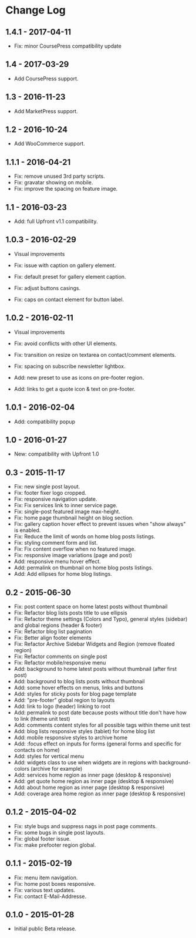 Change Log
============


1.4.1 - 2017-04-11
-------------------------------------------------------------------------------
- Fix: minor CoursePress compatibility update

1.4 - 2017-03-29
-------------------------------------------------------------------------------
- Add CoursePress support.

1.3 - 2016-11-23
-------------------------------------------------------------------------------
- Add MarketPress support.

1.2 - 2016-10-24
-------------------------------------------------------------------------------
- Add WooCommerce support.

1.1.1 - 2016-04-21
-------------------------------------------------------------------------------
- Fix: remove unused 3rd party scripts.
- Fix: gravatar showing on mobile.
- Fix: improve the spacing on feature image.

1.1 - 2016-03-23
-------------------------------------------------------------------------------
- Add: full Upfront v1.1 compatibility.

1.0.3 - 2016-02-29
-------------------------------------------------------------------------------
- Visual improvements

- Fix: issue with caption on gallery element.
- Fix: default preset for gallery element caption.
- Fix: adjust buttons casings.
- Fix: caps on contact element for button label.

1.0.2 - 2016-02-11
-------------------------------------------------------------------------------
- Visual improvements

- Fix: avoid conflicts with other UI elements.
- Fix: transition on resize on textarea on contact/comment elements.
- Fix: spacing on subscribe newsletter lightbox.
- Add: new preset to use as icons on pre-footer region.
- Add: links to get a quote icon & text on pre-footer.

1.0.1 - 2016-02-04
-------------------------------------------------------------------------------
- Add: compatibility popup

1.0 - 2016-01-27
-------------------------------------------------------------------------------
- New: compatibility with Upfront 1.0

0.3 - 2015-11-17
-------------------------------------------------------------------------------
- Fix: new single post layout.
- Fix: footer fixer logo cropped.
- Fix: responsive navigation update.
- Fix: Fix services link to inner service page.
- Fix: single-post featured image max-height.
- Fix: home page thumbnail height on blog section.
- Fix: gallery caption hover effect to prevent issues when "show always" is enabled.
- Fix: Reduce the limit of words on home blog posts listings.
- Fix: styling comment form and list.
- Fix: Fix content overflow when no featured image.
- Fix: responsive image variations (page and post)
- Add: responsive menu hover effect.
- Add: permalink on thumbnail on home blog posts listings.
- Add: Add ellipses for home blog listings.

0.2 - 2015-06-30
-------------------------------------------------------------------------------
- Fix: post content space on home latest posts without thumbnail
- Fix: Refactor blog lists posts title to use ellipsis
- Fix: Refactor theme settings (Colors and Typo), general styles (sidebar) and global regions (header & footer)
- Fix: Refactor blog list pagination
- Fix: Better align footer elements
- Fix: Refactor Archive Sidebar Widgets and Region (remove floated region)
- Fix: Refactor comments on single post
- Fix: Refactor mobile/responsive menu
- Add: background to home latest posts without thumbnail (after first post)
- Add: background to blog lists posts without thumbnail
- Add: some hover effects on menus, links and buttons
- Add: styles for sticky posts for blog page template
- Add: "pre-footer" global region to layouts
- Add: link to logo (header) linking to root
- Add: permalink to post date because posts without title don't have how to link (theme unit test)
- Add: comments content styles for all possible tags within theme unit test
- Add: blog lists responsive styles (tablet) for home blog list
- Add: mobile responsive styles to archive home
- Add: :focus effect on inputs for forms (general forms and specific for contacts on home)
- Add: styles for vertical menu
- Add: widgets class to use when widgets are in regions with background-colors (archive for example)
- Add: services home region as inner page (desktop & responsive)
- Add: get quote home region as inner page (desktop & responsive)
- Add: about home region as inner page (desktop & responsive)
- Add: coverage area home region as inner page (desktop & responsive)

0.1.2 - 2015-04-02
-------------------------------------------------------------------------------
- Fix: style bugs and suppress nags in post page comments.
- Fix: some bugs in single post layouts.
- Fix: global footer issue.
- Fix: make prefooter region global.

0.1.1 - 2015-02-19
-------------------------------------------------------------------------------
- Fix: menu item navigation.
- Fix: home post boxes responsive.
- Fix: various text updates.
- Fix: contact E-Mail-Addresse.

0.1.0 - 2015-01-28
-------------------------------------------------------------------------------
- Initial public Beta release.
